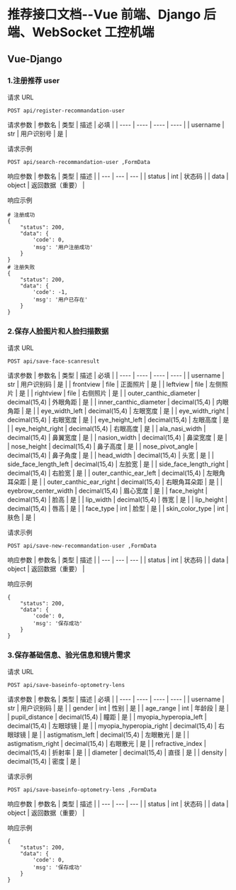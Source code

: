 # 推荐接口文档--Vue 前端、Django 后端、WebSocket 工控机端

## Vue-Django

### 1.注册推荐 user

请求 URL

```
POST api/register-recommandation-user
```

请求参数
| 参数名 | 类型 | 描述 | 必填 |
| ---- | ---- | ---- | ---- |
| username | str | 用户识别号 | 是 |

请求示例

```
POST api/search-recommandation-user ,FormData
```

响应参数
| 参数名 | 类型 | 描述 |
| --- | --- | --- |
| status | int | 状态码 |
| data | object | 返回数据（重要） |

响应示例

```
# 注册成功
{
    "status": 200,
    "data": {
        'code': 0,
        'msg': '用户注册成功'
    }
}
# 注册失败
{
    "status": 200,
    "data": {
        'code': -1,
        'msg': '用户已存在'
    }
}
```

### 2.保存人脸图片和人脸扫描数据

请求 URL

```
POST api/save-face-scanresult
```

请求参数
| 参数名 | 类型 | 描述 | 必填 |
| ---- | ---- | ---- | ---- |
| username | str | 用户识别码 | 是 |
| frontview | file | 正面照片 | 是 |
| leftview | file | 左侧照片 | 是 |
| rightview | file | 右侧照片 | 是 |
| outer_canthic_diameter | decimal(15,4) | 外眼角距 | 是 |
| inner_canthic_diameter | decimal(15,4) | 内眼角距 | 是 |
| eye_width_left | decimal(15,4) | 左眼宽度 | 是 |
| eye_width_right | decimal(15,4) | 右眼宽度 | 是 |
| eye_height_left | decimal(15,4) | 左眼高度 | 是 |
| eye_height_right | decimal(15,4) | 右眼高度 | 是 |
| ala_nasi_width | decimal(15,4) | 鼻翼宽度 | 是 |
| nasion_width | decimal(15,4) | 鼻梁宽度 | 是 |
| nose_height | decimal(15,4) | 鼻子高度 | 是 |
| nose_pivot_angle | decimal(15,4) | 鼻子角度 | 是 |
| head_width | decimal(15,4) | 头宽 | 是 |
| side_face_length_left | decimal(15,4) | 左脸宽 | 是 |
| side_face_length_right | decimal(15,4) | 右脸宽 | 是 |
| outer_canthic_ear_left | decimal(15,4) | 左眼角耳朵距 | 是 |
| outer_canthic_ear_right | decimal(15,4) | 右眼角耳朵距 | 是 |
| eyebrow_center_width | decimal(15,4) | 眉心宽度 | 是 |
| face_height | decimal(15,4) | 脸高 | 是 |
| lip_width | decimal(15,4) | 唇宽 | 是 |
| lip_height | decimal(15,4) | 唇高 | 是 |
| face_type | int | 脸型 | 是 |
| skin_color_type | int | 肤色 | 是 |

请求示例

```
POST api/save-new-recommandation-user ,FormData
```

响应参数
| 参数名 | 类型 | 描述 |
| --- | --- | --- |
| status | int | 状态码 |
| data | object | 返回数据（重要） |

响应示例

```
{
    "status": 200,
    "data": {
        'code': 0,
        'msg': '保存成功'
    }
}
```

### 3.保存基础信息、验光信息和镜片需求

请求 URL

```
POST api/save-baseinfo-optometry-lens
```

请求参数
| 参数名 | 类型 | 描述 | 必填 |
| ---- | ---- | ---- | ---- |
| username | str | 用户识别码 | 是 |
| gender | int | 性别 | 是 |
| age_range | int | 年龄段 | 是 |
| pupil_distance | decimal(15,4) | 瞳距 | 是 |
| myopia_hyperopia_left | decimal(15,4) | 左眼球镜 | 是 |
| myopia_hyperopia_right | decimal(15,4) | 右眼球镜 | 是 |
| astigmatism_left | decimal(15,4) | 左眼散光 | 是 |
| astigmatism_right | decimal(15,4) | 右眼散光 | 是 |
| refractive_index | decimal(15,4) | 折射率 | 是 |
| diameter | decimal(15,4) | 直径 | 是 |
| density | decimal(15,4) | 密度 | 是 |

请求示例

```
POST api/save-baseinfo-optometry-lens ,FormData
```

响应参数
| 参数名 | 类型 | 描述 |
| --- | --- | --- |
| status | int | 状态码 |
| data | object | 返回数据（重要） |

响应示例

```
{
    "status": 200,
    "data": {
        'code': 0,
        'msg': '保存成功'
    }
}
```
